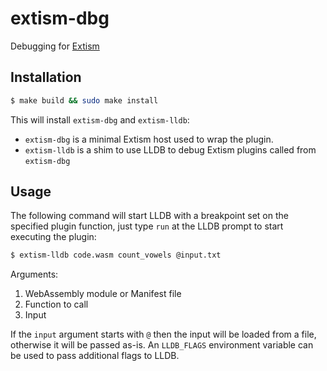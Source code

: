 # extism-dbg

Debugging for [Extism](https://github.com/extism/extism)

## Installation

```bash
$ make build && sudo make install
```

This will install `extism-dbg` and `extism-lldb`:
- `extism-dbg` is a minimal Extism host used to wrap the plugin.
- `extism-lldb` is a shim to use LLDB to debug Extism plugins called from `extism-dbg` 

## Usage

The following command will start LLDB with a breakpoint set on the specified plugin function, 
just type `run` at the LLDB prompt to start executing the plugin:

```bash
$ extism-lldb code.wasm count_vowels @input.txt
```
Arguments:
1. WebAssembly module or Manifest file
2. Function to call
3. Input
 
If the `input` argument starts with `@` then the input will be loaded from a file, otherwise it will be
passed as-is. An `LLDB_FLAGS` environment variable can be used to pass additional flags to LLDB.
